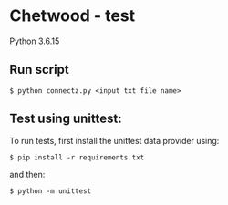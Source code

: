 # Chetwood - test

Python 3.6.15

## Run script

```shell
$ python connectz.py <input txt file name> 
```

## Test using unittest:

To run tests, first install the unittest data provider using:

```shell
$ pip install -r requirements.txt
```

and then:

```shell
$ python -m unittest
```
